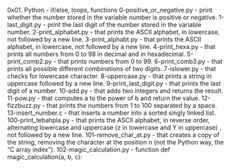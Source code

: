 0x01. Python - if/else, loops, functions
0-positive_or_negative.py - print whether the number stored in the variable number is positive or negative.
1-last_digit.py - print the last digit of the number stored in the variable number.
2-print_alphabet.py - that prints the ASCII alphabet, in lowercase, not followed by a new line.
3-print_alphabt.py - that prints the ASCII alphabet, in lowercase, not followed by a new line.
4-print_hexa.py - that prints all numbers from 0 to 98 in decimal and in hexadecimal.
5-print_comb2.py - that prints numbers from 0 to 99.
6-print_comb3.py - that prints all possible different combinations of two digits.
7-islower.py - that checks for lowercase character.
8-uppercase.py - that prints a string in uppercase followed by a new line.
9-print_last_digit.py - that prints the last digit of a number.
10-add.py - that adds two integers and returns the result.
11-pow.py - that computes a to the power of b and return the value.
12-fizzbuzz.py - that prints the numbers from 1 to 100 separated by a space.
13-insert_number.c - that inserts a number into a sorted singly linked list.
100-print_tebahpla.py - that prints the ASCII alphabet, in reverse order, alternating lowercase and uppercase (z in lowercase and Y in uppercase) , not followed by a new line.
101-remove_char_at.py - that creates a copy of the string, removing the character at the position n (not the Python way, the “C array index”).
102-magic_calculation.py - function def magic_calculation(a, b, c):